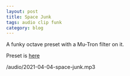```yaml
---
layout: post
title: Space Junk
tags: audio clip funk
category: blog
---
```


A funky octave preset with a Mu-Tron filter on it.

Preset is [here](https://axechange.fractalaudio.com/detail.php?preset=8796)

/audio/2021-04-04-space-junk.mp3
